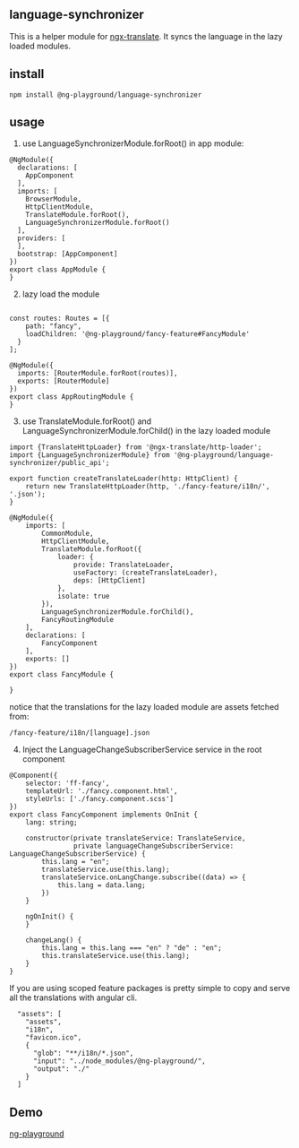 ## language-synchronizer

This is a helper module for [ngx-translate](ngx-translate). It syncs the language in the lazy loaded modules.


## install


    npm install @ng-playground/language-synchronizer


## usage

1. use LanguageSynchronizerModule.forRoot() in app module:

```
@NgModule({
  declarations: [
    AppComponent
  ],
  imports: [
    BrowserModule,
    HttpClientModule,
    TranslateModule.forRoot(),
    LanguageSynchronizerModule.forRoot()
  ],
  providers: [
  ],
  bootstrap: [AppComponent]
})
export class AppModule {
}
```

2. lazy load the module


```

const routes: Routes = [{
    path: "fancy",
    loadChildren: '@ng-playground/fancy-feature#FancyModule'
  }
];

@NgModule({
  imports: [RouterModule.forRoot(routes)],
  exports: [RouterModule]
})
export class AppRoutingModule {
}

```

3. use TranslateModule.forRoot() and LanguageSynchronizerModule.forChild() in the lazy loaded module

```
import {TranslateHttpLoader} from '@ngx-translate/http-loader';
import {LanguageSynchronizerModule} from '@ng-playground/language-synchronizer/public_api';

export function createTranslateLoader(http: HttpClient) {
    return new TranslateHttpLoader(http, './fancy-feature/i18n/', '.json');
}

@NgModule({
    imports: [
        CommonModule,
        HttpClientModule,
        TranslateModule.forRoot({
            loader: {
                provide: TranslateLoader,
                useFactory: (createTranslateLoader),
                deps: [HttpClient]
            },
            isolate: true
        }),
        LanguageSynchronizerModule.forChild(),
        FancyRoutingModule
    ],
    declarations: [
        FancyComponent
    ],
    exports: []
})
export class FancyModule {

}
```

notice that the translations for the lazy loaded module are assets fetched from:

    /fancy-feature/i18n/[language].json
    
4. Inject the LanguageChangeSubscriberService service in the root component    

```$xslt
@Component({
    selector: 'ff-fancy',
    templateUrl: './fancy.component.html',
    styleUrls: ['./fancy.component.scss']
})
export class FancyComponent implements OnInit {
    lang: string;

    constructor(private translateService: TranslateService,
                private languageChangeSubscriberService: LanguageChangeSubscriberService) {
        this.lang = "en";
        translateService.use(this.lang);
        translateService.onLangChange.subscribe((data) => {
            this.lang = data.lang;
        })
    }

    ngOnInit() {
    }

    changeLang() {
        this.lang = this.lang === "en" ? "de" : "en";
        this.translateService.use(this.lang);
    }
}

```

    
If you are using scoped feature packages is pretty simple to copy and serve all the translations with angular cli. 

      "assets": [
        "assets",
        "i18n",
        "favicon.ico",
        {
          "glob": "**/i18n/*.json",
          "input": "../node_modules/@ng-playground/",
          "output": "./"
        }
      ]
      
## Demo

[ng-playground](https://github.com/gsuveti/ng-playground)
